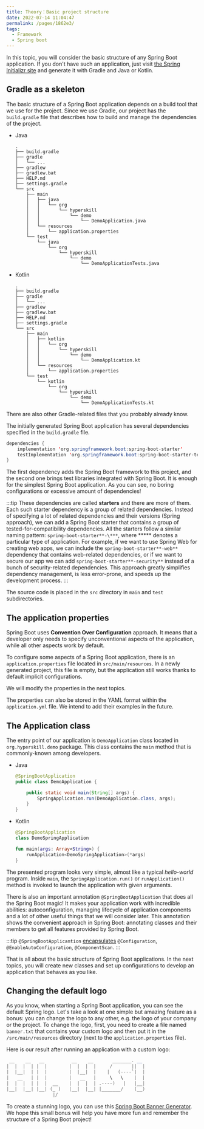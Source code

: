 ```yaml
---
title: Theory：Basic project structure
date: 2022-07-14 11:04:47
permalink: /pages/1862e3/
tags:
  - Framework
  - Spring boot
---
```

In this topic, you will consider the basic structure of any Spring Boot application. If you don't have such an application, just visit [the Spring Initializr site](https://start.spring.io/) and generate it with Gradle and Java or Kotlin.

## Gradle as a skeleton

The basic structure of a Spring Boot application depends on a build tool that we use for the project. Since we use Gradle, our project has the `build.gradle` file that describes how to build and manage the dependencies of the project.

- Java

  ```
  .
  ├── build.gradle
  ├── gradle
  │   └── ...
  ├── gradlew
  ├── gradlew.bat
  ├── HELP.md
  ├── settings.gradle
  └── src
      ├── main
      │   ├── java
      │   │   └── org
      │   │       └── hyperskill
      │   │           └── demo
      │   │               └── DemoApplication.java
      │   └── resources
      │       └── application.properties
      └── test
          └── java
              └── org
                  └── hyperskill
                      └── demo
                          └── DemoApplicationTests.java
  ```

  

- Kotlin

  ```
  .
  ├── build.gradle
  ├── gradle
  │   └── ...
  ├── gradlew
  ├── gradlew.bat
  ├── HELP.md
  ├── settings.gradle
  └── src
      ├── main
      │   ├── kotlin
      │   │   └── org
      │   │       └── hyperskill
      │   │           └── demo
      │   │               └── DemoApplication.kt
      │   └── resources
      │       └── application.properties
      └── test
          └── kotlin
              └── org
                  └── hyperskill
                      └── demo
                          └── DemoApplicationTests.kt
  ```

  

There are also other Gradle-related files that you probably already know.

The initially generated Spring Boot application has several dependencies specified in the `build.gradle` file.

```java
dependencies {
    implementation 'org.springframework.boot:spring-boot-starter'
    testImplementation 'org.springframework.boot:spring-boot-starter-test'
}
```

The first dependency adds the Spring Boot framework to this project, and the second one brings test libraries integrated with Spring Boot. It is enough for the simplest Spring Boot application. As you can see, no boring configurations or excessive amount of dependencies!


:::tip
These dependencies are called **starters** and there are more of them. Each such starter dependency is a group of related dependencies. Instead of specifying a lot of related dependencies and their versions (Spring approach), we can add a Spring Boot starter that contains a group of tested-for-compatibility dependencies. All the starters follow a similar naming pattern: `spring-boot-starter**-\***`, where ***** denotes a particular type of application. For example, if we want to use Spring Web for creating web apps, we can include the `spring-boot-starter**-web**` dependency that contains web-related dependencies, or if we want to secure our app we can add `spring-boot-starter**-security**` instead of a bunch of security-related dependencies. This approach greatly simplifies dependency management, is less error-prone, and speeds up the development process.
:::

The source code is placed in the `src` directory in `main` and `test` subdirectories.

## The application properties

Spring Boot uses **Convention Over Configuration** approach. It means that a developer only needs to specify unconventional aspects of the application, while all other aspects work by default.

To configure some aspects of a Spring Boot application, there is an `application.properties` file located in `src/main/resources`. In a newly generated project, this file is empty, but the application still works thanks to default implicit configurations.

We will modify the properties in the next topics.



The properties can also be stored in the YAML format within the `application.yml` file. We intend to add their examples in the future.

## The Application class

The entry point of our application is `DemoApplication` class located in `org.hyperskill.demo` package. This class contains the `main` method that is commonly-known among developers.

- Java

  ```Java
  @SpringBootApplication
  public class DemoApplication {
  
      public static void main(String[] args) {
          SpringApplication.run(DemoApplication.class, args);
      }
  }
  ```

  

- Kotlin

  ```kotlin
  @SpringBootApplication
  class DemoSpringApplication
  
  fun main(args: Array<String>) {
      runApplication<DemoSpringApplication>(*args)
  }
  ```

  

The presented program looks very simple, almost like a typical *hello-world* program. Inside `main`, the `SpringApplication.run()` or `runApplication()` method is invoked to launch the application with given arguments.

There is also an important annotation `@SpringBootApplication` that does all the Spring Boot magic! It makes your application work with incredible abilities: autoconfiguration, managing lifecycle of application components and a lot of other useful things that we will consider later. This annotation shows the convenient approach in Spring Boot: annotating classes and their members to get all features provided by Spring Boot.

:::tip
`@SpringBootApplicantion` [encapsulates](https://www.baeldung.com/spring-boot-annotations) `@Configuration`, `@EnableAutoConfiguration`, `@ComponentScan`.
:::

That is all about the basic structure of Spring Boot applications. In the next topics, you will create new classes and set up configurations to develop an application that behaves as you like.

## Changing the default logo

As you know, when starting a Spring Boot application, you can see the default Spring logo. Let's take a look at one simple but amazing feature as a bonus: you can change the logo to any other, e.g. the logo of your company or the project. To change the logo, first, you need to create a file named `banner.txt` that contains your custom logo and then put it in the `/src/main/resources` directory (next to the `application.properties` file).

Here is our result after running an application with a custom logo:

```java
 __    __   __          __    __       _______. __  
|  |  |  | |  |        |  |  |  |     /       ||  | 
|  |__|  | |  |        |  |__|  |    |   (----`|  | 
|   __   | |  |        |   __   |     \   \    |  | 
|  |  |  | |  |  __    |  |  |  | .----)   |   |__| 
|__|  |__| |__| (_ )   |__|  |__| |_______/    (__) 
                 |/                                 
```

To create a stunning logo, you can use this [Spring Boot Banner Generator](https://github.com/Turbots/spring-boot-banner-gen). We hope this small bonus will help you have more fun and remember the structure of a Spring Boot project!